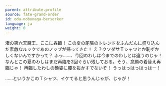 ```yaml
---
parent: attribute.profile
source: fate-grand-order
id: oda-nobunaga-berserker
language: ja
weight: 0
---
```


渚の第六天魔王、ここに轟臨！
この夏の尾張のトレンドをふんだんに盛り込んだ素敵なルックであのノッブが帰ってきた！
え？クソダサＴシャツとか恥ずかしくないんですかって？
ふっ……、今回のわしは今までのわしとは違うのじゃ！なんとこの夏のわしはまだ再臨を2回ぐらい残しておる。そう、念願の着替え再臨じゃ！
再臨したわしの艶姿に腰を抜かすでないぞ！
うっはっはっはっはー！

……というかこのＴシャツ、イケてると思うんじゃが、じゃが！

